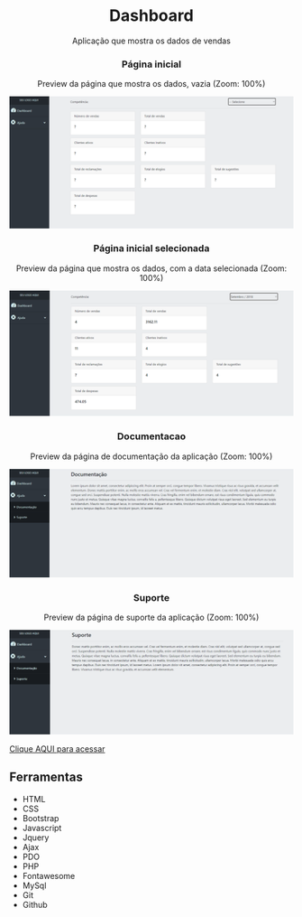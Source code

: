 <h1 align="center"> Dashboard </h1>

<p align="center">Aplicação que mostra os dados de vendas</p>

<h3 align="center">Página inicial</h3>
<p align="center">Preview da página que mostra os dados, vazia (Zoom: 100%)</p>
<img src="/public/preview/Dashboard-Home-Preview.png">

<h3 align="center">Página inicial selecionada</h3>
<p align="center">Preview da página que mostra os dados, com a data selecionada (Zoom: 100%)</p>
<img src="/public/preview/Dashboard-Selecionada-Preview.png">

<h3 align="center">Documentacao</h3>
<p align="center">Preview da página de documentação da aplicação (Zoom: 100%)</p>
<img src="/public/preview/Dashboard-Documentacao-Preview.png">

<h3 align="center">Suporte</h3>
<p align="center">Preview da página de suporte da aplicação (Zoom: 100%)</p>
<img src="/public/preview/Dashboard-Suporte-Preview.png">

[Clique AQUI para acessar](https://nepht022.github.io/Dashboard/public)


## Ferramentas

- HTML
- CSS
- Bootstrap
- Javascript
- Jquery
- Ajax
- PDO
- PHP
- Fontawesome
- MySql
- Git
- Github
